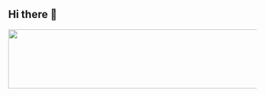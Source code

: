 ## Hi there 👋

<!--
**ssoyeonni/ssoyeonni** is a ✨ _special_ ✨ repository because its `README.md` (this file) appears on your GitHub profile.

Here are some ideas to get you started:

- 🔭 I’m currently working on ...
- 🌱 I’m currently learning ...
- 👯 I’m looking to collaborate on ...
- 🤔 I’m looking for help with ...
- 💬 Ask me about ...
- 📫 How to reach me: ...
- 😄 Pronouns: ...
- ⚡ Fun fact: ...
-->


<!-- 
![Top Langs](https://github-readme-stats.vercel.app/api/top-langs/?ssoyeonni=anuraghazra&layout=compact) 
-->




<a href="https://github.com/devxb/gitanimals">
  <img
    src="https://render.gitanimals.org/lines/ssoyeonni"
    width="600"
    height="120"
  />
</a>
  

